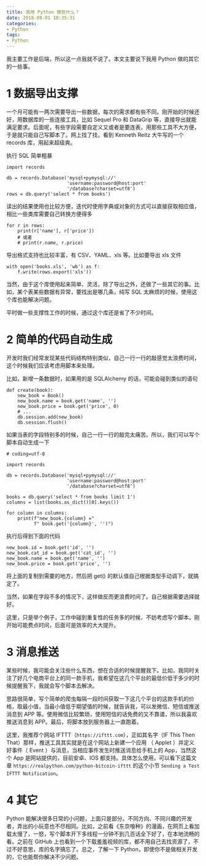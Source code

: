 ```yaml
---
title: 我用 Python 做些什么？
date: 2018-08-01 18:35:31
categories:
- Python
tags:
- Python
---
```


我主要工作是后端，所以这一点我就不说了。本文主要说下我用 Python 做的其它的一些事。

# 1 数据导出支撑

一个月可能有一两次需要导出一些数据，每次的需求都有些不同。刚开始的时候还好，用数据库的一些连接工具，比如 Sequel Pro 和 DataGrip 等，直接导出就能满足要求。后面呢，有些字段需要自定义又或者是要连表，用那些工具不大方便，于是就只能自己写脚本了。网上找了找，看到 Kenneth Reitz 大牛写的一个 records 库，用起来超级爽。

执行 SQL 简单粗暴

```
import records

db = records.Database('mysql+pymysql://'
                      'username:password@host:port'
                      '/database?charset=utf8')
rows = db.query('select * from books') 
```

读出的结果使用也比较方便，迭代时使用字典或对象的方式可以直接获取相应值，相比一些类库需要自己转换方便得多

```
for r in rows:
    print(r['name'], r['price'])
    # 或者
    # print(r.name, r.price)
```

导出格式支持也比较丰富，有 CSV、YAML、xls 等。比如要导出 xls 文件

```
with open('books.xls', 'wb') as f:
    f.write(rows.export('xls'))
```

当然，由于这个库使用起来简单、灵活，除了导出之外，还做了一些其它的事。比如，某个表某些数据有异常，要找出是哪几条，纯写 SQL 太麻烦的时候，使用这个库也能解决问题。

平时做一些支撑性工作的时候，通过这个库还是省了不少时间。

<!-- more -->

# 2 简单的代码自动生成

开发时我们经常发现某些代码结构特别类似，自己一行一行的敲感觉太浪费时间，这个时候我们应该考虑用脚本来处理。

比如，新增一条数据时，如果用的是 SQLAlchemy 的话，可能会碰到类似的语句

```
def create(book):
	new_book = Book()
	new_book.name = book.get('name', '')
	new_book.price = book.get('price', 0)
	# ...
	db.session.add(new_book)
	db.session.flush()
```

如果当表的字段特别多的时候，自己一行一行的敲完太痛苦。所以，我们可以写个脚本自动生成一下

```
# coding=utf-8

import records

db = records.Database('mysql+pymysql://'
                      'username:password@host:port'
                      '/database?charset=utf8')

books = db.query('select * from books limit 1')
columns = list(books.as_dict()[0].keys())

for column in columns:
    print(f"new_book.{column} ="
          f" book.get('{column}', '')")
```

执行后得到下面的代码

```
new_book.id = book.get('id', '')
new_book.cat_id = book.get('cat_id', '')
new_book.name = book.get('name', '')
new_book.price = book.get('price', '')
```

将上面的复制到需要的地方，然后把 get() 的默认值自己根据类型手动调下，就搞定了。

当然，如果在字段不多的情况下，这样做反而更浪费时间了。自己根据需要选择就好。

这里，只是举个例子，工作中碰到重复性的任务多的时候，不妨考虑写个脚本。刚开始可能费点时间，后面可是效率的大大提升。

# 3 消息推送

某些时候，我可能会关注些什么东西，想在合适的时候提醒我下。比如，我同时关注了好几个电商平台上的同一款手机，我希望在这几个平台的最低价低于多少的时候提醒我下，我就会写个脚本去解决。

思路很简单，写个简单的爬虫每隔一段时间获取一下这几个平台的这款手机的价格，取最小值，当最小值低于期望值的时候，就告诉我，可以发微信、短信或推送消息到 APP 等。使用微信比较繁琐，使用短信的话免费的又不靠谱，所以我喜欢推送消息到 APP。最后，将脚本放到服务器上一直跑着。

这里，我推荐个网站 IFTTT（`https://ifttt.com`），正如其名字（IF This Then That）那样，推送工具其实就是在这个网站上新建一个应用 （ Applet ）并定义好事件（ Event ）与消息，当相应事件发生时推送消息给手机上的 App，当然这个 App 是网站提供的，目前安卓、IOS 都支持。具体怎么使用，可以看下这篇文章 `https://realpython.com/python-bitcoin-ifttt` 的这个小节 `Sending a Test IFTTT Notification`。

# 4 其它

Python 能解决很多日常的小问题，上面只是部分。不同方向、不同兴趣的开发者，弄出的小玩意也不尽相同。比如，之前看《东京喰种》的漫画，在网页上看加载太慢了，一怒，写个脚本开下多线程一分钟不到几百话全下好了，在本地流畅的看。之前在 GitHub 上也看到一个下载羞羞视频的库，都不用自己去找资源了，不过不好意思，库的名字搞忘了。总之，了解一下 Python，即使你不是做相关开发的，它也能帮你解决不少问题。
